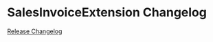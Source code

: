 # SalesInvoiceExtension Changelog

[Release Changelog](https://github.com/spryker/sales-invoice-extension/releases)
